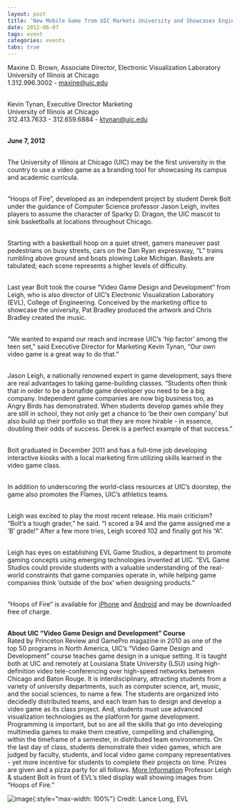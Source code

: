 ```yaml
---
layout: post
title: 'New Mobile Game from UIC Markets University and Showcases Engineering Courses'
date: 2012-06-07
tags: event
categories: events
tabs: true
---
```


Maxine D. Brown, Associate Director, Electronic Visualization Laboratory<br>
University of Illinois at Chicago<br>
1.312.996.3002 - maxine@uic.edu<br><br>

Kevin Tynan, Executive Director Marketing<br>
University of Illinois at Chicago<br>
312.413.7633 - 312.659.6884 - ktynan@uic.edu<br><br>

<strong>June 7, 2012</strong><br><br>

The University of Illinois at Chicago (UIC) may be the first university in the country to use a video game as a branding tool for showcasing its campus and academic curricula.<br><br>

&ldquo;Hoops of Fire&rdquo;, developed as an independent project by student Derek Bolt under the guidance of Computer Science professor Jason Leigh, invites players to assume the character of Sparky D. Dragon, the UIC mascot to sink basketballs at locations throughout Chicago.<br><br>

Starting with a basketball hoop on a quiet street, gamers maneuver past pedestrians on busy streets, cars on the Dan Ryan expressway, &ldquo;L&rdquo; trains rumbling above ground and boats plowing Lake Michigan. Baskets are tabulated; each scene represents a higher levels of difficulty.<br><br>

Last year Bolt took the course &ldquo;Video Game Design and Development&rdquo; from Leigh, who is also director of UIC&rsquo;s Electronic Visualization Laboratory (EVL), College of Engineering. Conceived by the marketing office to showcase the university, Pat Bradley produced the artwork and Chris Bradley created the music.<br><br>

&ldquo;We wanted to expand our reach and increase UIC&rsquo;s &lsquo;hip factor&rsquo; among the teen set,&rdquo; said Executive Director for Marketing Kevin Tynan, &ldquo;Our own video game is a great way to do that.&rdquo;<br><br>

Jason Leigh, a nationally renowned expert in game development, says there are real advantages to taking game-building classes. &ldquo;Students often think that in order to be a bonafide game developer you need to be a big company. Independent game companies are now big business too, as Angry Birds has demonstrated. When students develop games while they are still in school, they not only get a chance to &lsquo;be their own company&rsquo; but also build up their portfolio so that they are more hirable - in essence, doubling their odds of success. Derek is a perfect example of that success.&rdquo;<br><br>

Bolt graduated in December 2011 and has a full-time job developing interactive kiosks with a local marketing firm utilizing skills learned in the video game class.<br><br>

In addition to underscoring the world-class resources at UIC&rsquo;s doorstep, the game also promotes the Flames, UIC&rsquo;s athletics teams.<br><br>

Leigh was excited to play the most recent release. His main criticism? &ldquo;Bolt&rsquo;s a tough grader,&rdquo; he said. &ldquo;I scored a 94 and the game assigned me a &lsquo;B&rsquo; grade!&rdquo; After a few more tries, Leigh scored 102 and finally got his &ldquo;A&rdquo;.<br><br>

Leigh has eyes on establishing EVL Game Studios, a department to promote gaming concepts using emerging technologies invented at UIC. &ldquo;EVL Game Studios could provide students with a valuable understanding of the real-world constraints that game companies operate in, while helping game companies think &lsquo;outside of the box&rsquo; when designing products.&rdquo;<br><br>

&ldquo;Hoops of Fire&rdquo; is available for <a href="http://itunes.apple.com/us/app/hoops-of-fire/id514195241?mt=8">iPhone</a> and <a href="http://play.google.com/store/apps/details?id=edu.uic.evl.hoopsoffire2&amp;feature=search_result#?t=W251bGwsMSwyLDEsImVkdS51aWMuZXZsLmhvb3Bzb2ZmaXJlMiJd">Android</a> and may be downloaded free of charge.<br><br>

<strong>About UIC &ldquo;Video Game Design and Development&rdquo; Course</strong><br>
Rated by Princeton Review and GamePro magazine in 2010 as one of the top 50 programs in North America, UIC&rsquo;s &ldquo;Video Game Design and Development&rdquo; course teaches game design in a unique setting. It is taught both at UIC and remotely at Louisiana State University (LSU) using high-definition video tele-conferencing over high-speed networks between Chicago and Baton Rouge. It is interdisciplinary, attracting students from a variety of university departments, such as computer science, art, music, and the social sciences, to name a few. The students are organized into decidedly distributed teams, and each team has to design and develop a video game as its class project. And, students must use advanced visualization technologies as the platform for game development. Programming is important, but so are all the skills that go into developing multimedia games to make them creative, compelling and challenging, within the timeframe of a semester, in distributed team environments. On the last day of class, students demonstrate their video games, which are judged by faculty, students, and local video game company representatives - yet more incentive for students to complete their projects on time. Prizes are given and a pizza party for all follows. <a href="http://www.evl.uic.edu/core.php?mod=4&amp;type=4&amp;indi=702">More Information</a>
Professor Leigh &amp; student Bolt in front of EVL&rsquo;s tiled display wall showing images from &ldquo;Hoops of Fire.&rdquo;

![image](https://www.evl.uic.edu/output/originals/hoopsoffire-lancelong_ljl9702.jpeg-srcw.jpg){:style="max-width: 100%"}
Credit: Lance Long, EVL

